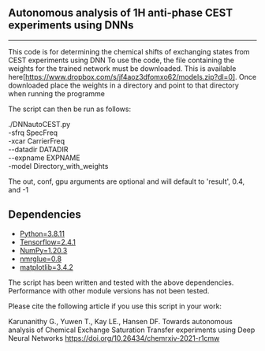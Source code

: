 Autonomous analysis of 1H anti-phase CEST experiments using DNNs
------------
------------
This code is for determining the chemical shifts of exchanging states from CEST experiments using DNN
To use the code, the file containing the weights for the trained network must be
downloaded. This is available here[https://www.dropbox.com/s/jf4aoz3dfomxo62/models.zip?dl=0].
Once downloaded place the weights in a directory and point to that directory when running the programme

The script can then be run as follows:

./DNNautoCEST.py         \
   -sfrq SpecFreq        \
   -xcar CarrierFreq     \
   --datadir DATADIR     \
   --expname EXPNAME     \
   -model Directory_with_weights


The out, conf, gpu arguments are optional and will default to 'result', 0.4, and -1

Dependencies
------------
  * [Python=3.8.11](https://www.python.org/downloads/)
  * [Tensorflow=2.4.1](https://www.tensorflow.org/install)
  * [NumPy=1.20.3](https://www.scipy.org/scipylib/download.html)
  * [nmrglue=0.8](https://nmrglue.readthedocs.io/en/latest/install.html)
  * [matplotlib=3.4.2](https://matplotlib.org/stable/users/installing/index.html)  

  The script has been written and tested with the above dependencies.
  Performance with other module versions has not been tested.

  Please cite the following article if you use this script in your work:

  Karunanithy G., Yuwen T., Kay LE., Hansen DF.
  Towards autonomous analysis of Chemical Exchange Saturation Transfer experiments using Deep Neural Networks
  https://doi.org/10.26434/chemrxiv-2021-r1cmw
